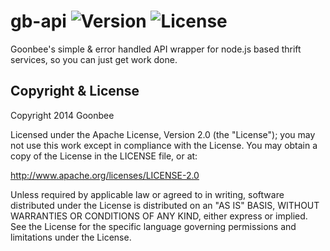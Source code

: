 # gb-api ![Version](https://img.shields.io/npm/v/gb-api.svg?style=flat)&nbsp;![License](https://img.shields.io/badge/license-Apache_2-green.svg?style=flat)

Goonbee's simple & error handled API wrapper for node.js based thrift services, so you can just get work done.


Copyright & License
------------

Copyright 2014 Goonbee

Licensed under the Apache License, Version 2.0 (the "License"); you may not use this work except in compliance with the License. You may obtain a copy of the License in the LICENSE file, or at:

http://www.apache.org/licenses/LICENSE-2.0

Unless required by applicable law or agreed to in writing, software distributed under the License is distributed on an "AS IS" BASIS, WITHOUT WARRANTIES OR CONDITIONS OF ANY KIND, either express or implied. See the License for the specific language governing permissions and limitations under the License.
